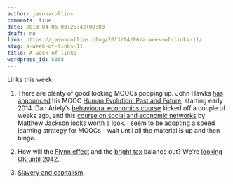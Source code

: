 ```yaml
---
author: jasonacollins
comments: true
date: 2013-04-06 00:26:42+00:00
draft: no
link: https://jasoncollins.blog/2013/04/06/a-week-of-links-11/
slug: a-week-of-links-11
title: A week of links
wordpress_id: 5868
---
```


Links this week:



	
  1. There are plenty of good looking MOOCs popping up. John Hawks [has announced](http://johnhawks.net/courses/mooc/hawks-mooc-first-announcement-2013.html) his MOOC [Human Evolution: Past and Future](https://www.coursera.org/course/humanevolution), starting early 2014. Dan Ariely's [behavioural economics course](https://www.coursera.org/course/behavioralecon) kicked off a couple of weeks ago, and this [course on social and economic networks](https://www.coursera.org/course/networksonline) by Matthew Jackson looks worth a look. I seem to be adopting a speed learning strategy for MOOCs - wait until all the material is up and then binge.

	
  2. How will the [Flynn effect](https://jasoncollins.blog/2013/02/flynns-are-we-getting-smarter/) and the [bright tax](https://jasoncollins.blog/2012/12/the-bright-tax/) balance out? We're [looking OK until 2042](http://www.sciencedirect.com/science/article/pii/S0160289613000068).

	
  3. [Slavery and capitalism](http://opinionator.blogs.nytimes.com/2013/03/30/king-cottons-long-shadow).


